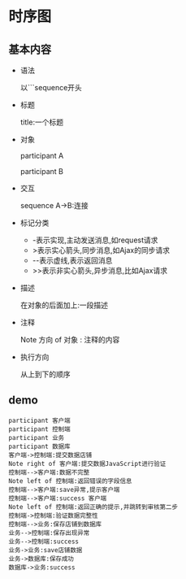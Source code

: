 # 时序图

## 基本内容

- 语法  

  以```sequence开头

- 标题

  title:一个标题

- 对象

  participant A

  participant B

- 交互

  sequence A->B:连接

- 标记分类
  - \-表示实现,主动发送消息,如request请求
  - \>表示实心箭头,同步消息,如Ajax的同步请求
  - \-\-表示虚线,表示返回消息
  - \>\>表示非实心箭头,异步消息,比如Ajax请求

- 描述

  在对象的后面加上:一段描述

- 注释

  Note 方向 of 对象 : 注释的内容

- 执行方向

  从上到下的顺序

## demo

``` sequence
participant 客户端
participant 控制端
participant 业务
participant 数据库
客户端->控制端:提交数据店铺
Note right of 客户端:提交数据JavaScript进行验证
控制端-->客户端:数据不完整
Note left of 控制端:返回错误的字段信息
控制端-->客户端:save异常,提示客户端
控制端-->客户端:success 客户端
Note left of 控制端:返回正确的提示,并跳转到审核第二步
控制端->控制端:验证数据完整性
控制端-->业务:保存店铺到数据库
业务-->控制端:保存出现异常
业务-->控制端:success
业务->业务:save店铺数据
业务->数据库:保存成功
数据库->业务:success
```

